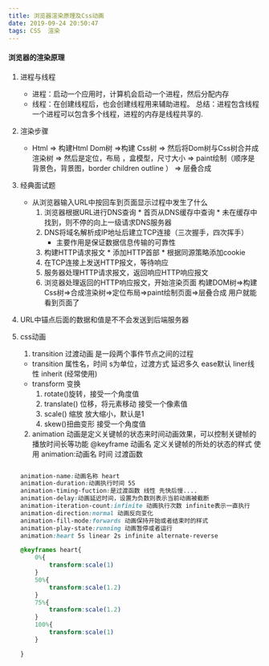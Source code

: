 ```yaml
---
title: 浏览器渲染原理及Css动画
date: 2019-09-24 20:50:47
tags: CSS  渲染
---
```

#### 浏览器的渲染原理 
1.	进程与线程
	* 进程：启动一个应用时，计算机会启动一个进程，然后分配内存
	* 线程：在创建线程后，也会创建线程用来辅助进程。
	总结：进程包含线程 一个进程可以包含多个线程，进程的内存是线程共享的.
2. 渲染步骤
	* Html => 构建Html Dom树 =>构建 Css树 => 然后将Dom树与Css树合并成渲染树 => 然后是定位，布局 ，盒模型，尺寸大小 => paint绘制（顺序是背景色，背景图，border children outline ） => 层叠合成

3. 经典面试题
	* 从浏览器输入URL中按回车到页面显示过程中发生了什么
		1. 浏览器根据URL进行DNS查询
		  * 首页从DNS缓存中查询
		  * 未在缓存中找到，则不停的向上一级请求DNS服务器
		2. DNS将域名解析成IP地址后建立TCP连接（三次握手，四次挥手）
			* 主要作用是保证数据信息传输的可靠性
		3. 构建HTTP请求报文
		  * 添加HTTP首部
		  * 根据同源策略添加cookie
		4. 在TCP连接上发送HTTP报文，等待响应
		5. 服务器处理HTTP请求报文，返回响应HTTP响应报文
		6. 浏览器处理返回的HTTP响应报文，开始渲染页面
		构建DOM树=>构建Css树=>合成渲染树=>定位布局=>paint绘制页面=>层叠合成 用户就能看到页面了
4. URL中锚点后面的数据和值是不不会发送到后端服务器
5. css动画
	1. transition 过渡动画 是一段两个事件节点之间的过程
	  * transition 属性名，时间 s为单位，过渡方式  延迟多久
		ease默认 liner线性 inherit (经常使用)
	  * transform 变换 
	  	1. rotate()旋转，接受一个角度值
		2. translate() 位移，将元素移动 接受一个像素值
		3. scale() 缩放 放大缩小，默认是1
		4. skew()扭曲变形 接受一个角度值
	2. animation 动画是定义关键帧的状态来时间动画效果，可以控制关键帧的播放时间长等功能
	@keyframe 动画名 定义关键帧的所处的状态的样式 
	使用  animation:动画名 时间 过渡函数
	``` css

	animation-name:动画名称 heart
	animation-duration:动画执行时间 5S
	animation-timing-fuction:是过渡函数 线性 先快后慢....
	animation-delay:动画延迟时间，设置为负数则表示当前动画被截断
	animation-iteration-count:infinite 动画执行次数 infinite表示一直执行
	animation-direction:normal 动画反向变化
	animation-fill-mode:forwards 动画保持开始或者结束时的样式
	animation-play-state:running 动画暂停或者运行
	animation:heart 5s linear 2s infinite alternate-reverse 

	@keyframes heart{
		0%{
			transform:scale(1)
		}
		50%{
			transform:scale(1.2)
		}
		75%{
			transform:scale(1.2)
		}
		100%{
			transform:scale(1)
		}

	}
	
	```